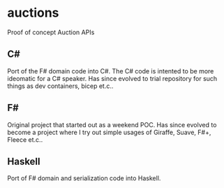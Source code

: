 # auctions

Proof of concept Auction APIs

## C\# 

Port of the F# domain code into C#. The C# code is intented to be more ideomatic for a C# speaker. Has since evolved to trial repository for such things as dev containers, bicep et.c..

## F\#

Original project that started out as a weekend POC. Has since evolved to become a project where I try out simple usages of Giraffe, Suave, F#+, Fleece et.c..

## Haskell

Port of F# domain and serialization code into Haskell.
